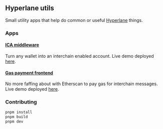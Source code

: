 ## Hyperlane utils

Small utility apps that help do common or useful [Hyperlane](https://hyperlane.xyz) things.

### Apps

#### [ICA middleware](./apps/ica-middleware/README.md)

Turn any wallet into an interchain enabled account. Live demo deployed [here](https://hyperlane-ica-demo-web.vercel.app/).

#### [Gas payment frontend](./apps/gas-payments/README.md)

No more faffing about with Etherscan to pay gas for interchain messages. Live demo deployed [here](https://hyperlane-utils-gas-payments.vercel.app/).

### Contributing

```sh
pnpm install
pnpm build
pnpm dev
```
